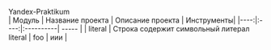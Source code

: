 Yandex-Praktikum  
| Модуль | Название проекта | Описание проекта | Инструменты|
|----:|:----:|:----------| ----- |
| literal | Строка содержит символьный литерал literal | foo | иии |

